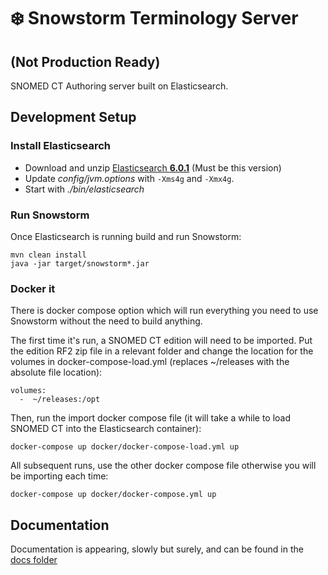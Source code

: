 # ❄️ Snowstorm Terminology Server

## (Not Production Ready)

SNOMED CT Authoring server built on Elasticsearch.

## Development Setup

### Install Elasticsearch
  - Download and unzip [Elasticsearch **6.0.1**](https://www.elastic.co/downloads/past-releases/elasticsearch-6-0-1) (Must be this version)
  - Update _config/jvm.options_ with `-Xms4g` and `-Xmx4g`.
  - Start with _./bin/elasticsearch_

### Run Snowstorm
Once Elasticsearch is running build and run Snowstorm:
```
mvn clean install
java -jar target/snowstorm*.jar
```

### Docker it
There is docker compose option which will run everything you need to use Snowstorm without the need to build anything.

The first time it's run, a SNOMED CT edition will need to be imported. Put the edition RF2 zip file in a relevant folder and change the location for the volumes in docker-compose-load.yml (replaces ~/releases with the absolute file location):
```
volumes:
  -  ~/releases:/opt
```

Then, run the import docker compose file (it will take a while to load SNOMED CT into the Elasticsearch container):
```
docker-compose up docker/docker-compose-load.yml up
```

All subsequent runs, use the other docker compose file otherwise you will be importing each time:

```
docker-compose up docker/docker-compose.yml up
```


## Documentation
Documentation is appearing, slowly but surely, and can be found in the [docs folder](docs/introduction.md)
